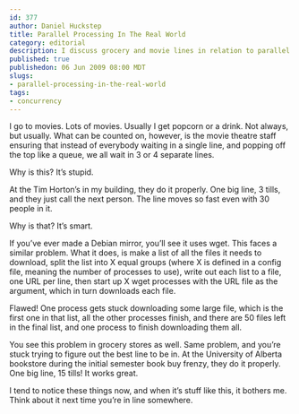 ```yaml
--- 
id: 377
author: Daniel Huckstep
title: Parallel Processing In The Real World
category: editorial
description: I discuss grocery and movie lines in relation to parallel programming.
published: true
publishedon: 06 Jun 2009 08:00 MDT
slugs: 
- parallel-processing-in-the-real-world
tags: 
- concurrency
---
```

I go to movies. Lots of movies. Usually I get popcorn or a drink. Not
always, but usually. What can be counted on, however, is the movie
theatre staff ensuring that instead of everybody waiting in a single
line, and popping off the top like a queue, we all wait in 3 or 4
separate lines.

Why is this? It’s stupid.

At the Tim Horton’s in my building, they do it properly. One big line, 3
tills, and they just call the next person. The line moves so fast even
with 30 people in it.

Why is that? It’s smart.

If you’ve ever made a Debian mirror, you’ll see it uses wget. This faces
a similar problem. What it does, is make a list of all the files it
needs to download, split the list into X equal groups (where X is
defined in a config file, meaning the number of processes to use), write
out each list to a file, one URL per line, then start up X wget
processes with the URL file as the argument, which in turn downloads
each file.

Flawed! One process gets stuck downloading some large file, which is the
first one in that list, all the other processes finish, and there are 50
files left in the final list, and one process to finish downloading them
all.

You see this problem in grocery stores as well. Same problem, and you’re
stuck trying to figure out the best line to be in. At the University of
Alberta bookstore during the initial semester book buy frenzy, they do
it properly. One big line, 15 tills! It works great.

I tend to notice these things now, and when it’s stuff like this, it
bothers me. Think about it next time you’re in line somewhere.